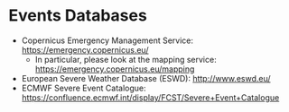 # Events Databases

  * Copernicus Emergency Management Service: https://emergency.copernicus.eu/
    - In particular, please look at the mapping service: https://emergency.copernicus.eu/mapping
  * European Severe Weather Database (ESWD): http://www.eswd.eu/
  * ECMWF Severe Event Catalogue: https://confluence.ecmwf.int/display/FCST/Severe+Event+Catalogue
